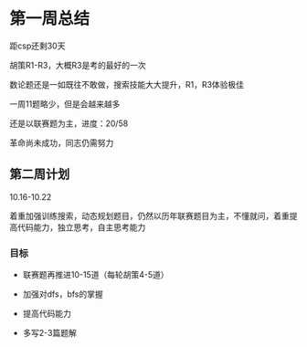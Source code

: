 # 第一周总结

距csp还剩30天

胡策R1-R3，大概R3是考的最好的一次

数论题还是一如既往不敢做，搜索技能大大提升，R1，R3体验极佳

一周11题略少，但是会越来越多

还是以联赛题为主，进度：20/58

革命尚未成功，同志仍需努力

## 第二周计划

10.16-10.22

着重加强训练搜索，动态规划题目，仍然以历年联赛题目为主，不懂就问，着重提高代码能力，独立思考，自主思考能力

### 目标

- 联赛题再推进10-15道（每轮胡策4-5道）

- 加强对dfs，bfs的掌握
- 提高代码能力
- 多写2-3篇题解